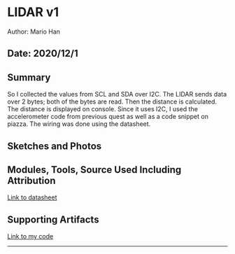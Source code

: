 #  LIDAR v1

Author: Mario Han

Date: 2020/12/1
-----

## Summary

So I collected the values from SCL and SDA over I2C. The LIDAR sends data over 2 bytes; both of the bytes are read. Then the distance is calculated. The distance is displayed on console. Since it uses I2C, I used the accelerometer code from previous quest as well as a code snippet on piazza. The wiring was done using the datasheet.

## Sketches and Photos




## Modules, Tools, Source Used Including Attribution

[Link to datasheet](https://static.garmin.com/pumac/LIDAR_Lite_v3_Operation_Manual_and_Technical_Specifications.pdf)

## Supporting Artifacts

[Link to my code](https://github.com/BU-EC444/Han-Mario-1/tree/master/skills/cluster-5/31/code)

-----

